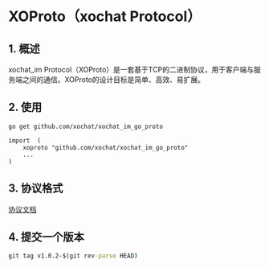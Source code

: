 # XOProto（xochat Protocol）

## 1. 概述

xochat_im Protocol（XOProto）是一套基于TCP的二进制协议，用于客户端与服务端之间的通信。XOProto的设计目标是简单、高效、易扩展。

## 2. 使用

```
go get github.com/xochat/xochat_im_go_proto
```

```
import  (
    xoproto "github.com/xochat/xochat_im_go_proto"
    ...
)
```

## 3. 协议格式

[协议文档](https://githubim.com/guide/proto.html)


## 4. 提交一个版本
```cmd
git tag v1.0.2-$(git rev-parse HEAD)
```